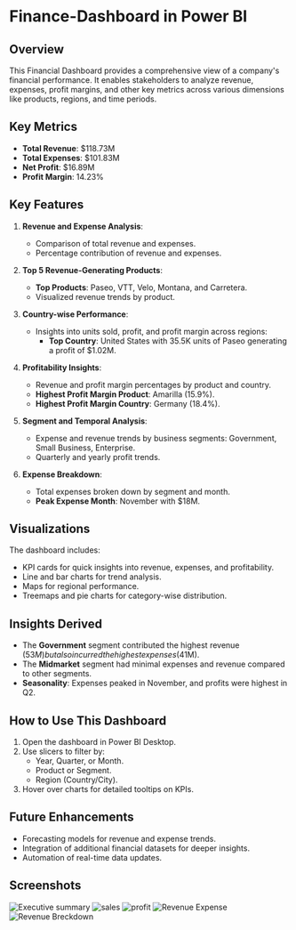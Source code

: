 # Finance-Dashboard in Power BI

## **Overview**
This Financial Dashboard provides a comprehensive view of a company's financial performance. It enables stakeholders to analyze revenue, expenses, profit margins, and other key metrics across various dimensions like products, regions, and time periods.

## **Key Metrics**
- **Total Revenue**: $118.73M
- **Total Expenses**: $101.83M
- **Net Profit**: $16.89M
- **Profit Margin**: 14.23%

## **Key Features**
1. **Revenue and Expense Analysis**:
   - Comparison of total revenue and expenses.
   - Percentage contribution of revenue and expenses.

2. **Top 5 Revenue-Generating Products**:
   - **Top Products**: Paseo, VTT, Velo, Montana, and Carretera.
   - Visualized revenue trends by product.

3. **Country-wise Performance**:
   - Insights into units sold, profit, and profit margin across regions:
     - **Top Country**: United States with 35.5K units of Paseo generating a profit of $1.02M.

4. **Profitability Insights**:
   - Revenue and profit margin percentages by product and country.
   - **Highest Profit Margin Product**: Amarilla (15.9%).
   - **Highest Profit Margin Country**: Germany (18.4%).

5. **Segment and Temporal Analysis**:
   - Expense and revenue trends by business segments: Government, Small Business, Enterprise.
   - Quarterly and yearly profit trends.

6. **Expense Breakdown**:
   - Total expenses broken down by segment and month.
   - **Peak Expense Month**: November with $18M.

## **Visualizations**
The dashboard includes:
- KPI cards for quick insights into revenue, expenses, and profitability.
- Line and bar charts for trend analysis.
- Maps for regional performance.
- Treemaps and pie charts for category-wise distribution.

## **Insights Derived**
- The **Government** segment contributed the highest revenue ($53M) but also incurred the highest expenses ($41M).
- The **Midmarket** segment had minimal expenses and revenue compared to other segments.
- **Seasonality**: Expenses peaked in November, and profits were highest in Q2.

## **How to Use This Dashboard**
1. Open the dashboard in Power BI Desktop.
2. Use slicers to filter by:
   - Year, Quarter, or Month.
   - Product or Segment.
   - Region (Country/City).
3. Hover over charts for detailed tooltips on KPIs.

## **Future Enhancements**
- Forecasting models for revenue and expense trends.
- Integration of additional financial datasets for deeper insights.
- Automation of real-time data updates.

## **Screenshots**
![Executive summary](https://github.com/user-attachments/assets/327c7d49-0a4c-428d-9976-44787b702c78)
![sales](https://github.com/user-attachments/assets/def9ce65-8f77-477d-bb8e-29d58aa27b74)
![profit](https://github.com/user-attachments/assets/4f6c7a78-78ac-48ec-908d-c7922e177c13)
![Revenue   Expense](https://github.com/user-attachments/assets/36920ce2-dad5-434a-969b-0e8deba6e9a3)
![Revenue Breckdown](https://github.com/user-attachments/assets/183837ef-0f1a-44ec-ac6d-87bdb9fc9ee2)


